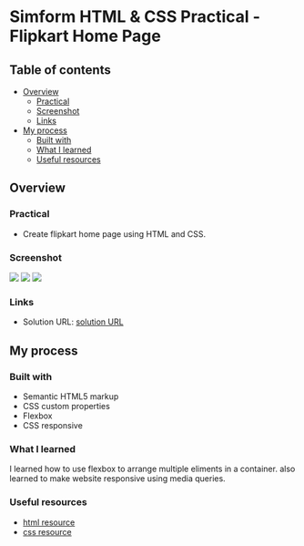# Simform HTML & CSS Practical - Flipkart Home Page

## Table of contents

- [Overview](#overview)
  - [Practical](#Practical)
  - [Screenshot](#screenshot)
  - [Links](#links)
- [My process](#my-process)
  - [Built with](#built-with)
  - [What I learned](#what-i-learned)
  - [Useful resources](#useful-resources)

## Overview

### Practical

- Create flipkart home page using HTML and CSS.

### Screenshot

![](./solution-desktop.png)
![](./solution-mobile-1.png)        ![](./solution-mobile-2.png)

### Links

- Solution URL: [solution URL](https://www.frontendmentor.io/solutions/3column-preview-card-using-html-and-css-yoa0GQnb1I)

## My process

### Built with

- Semantic HTML5 markup
- CSS custom properties
- Flexbox
- CSS responsive

### What I learned

I learned how to use flexbox to arrange multiple eliments in a container. also learned to make website responsive using media queries.

### Useful resources

- [html resource](https://www.w3schools.com/html/) 
- [css resource](https://www.w3schools.com/css/) 
